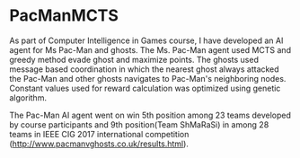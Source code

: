 # PacManMCTS
As part of Computer Intelligence in Games course, I have developed an AI agent for Ms Pac-Man and ghosts. The Ms. Pac-Man agent used MCTS and greedy method evade ghost and maximize points. The ghosts used message based coordination in which the nearest ghost always attacked the Pac-Man and other ghosts navigates to Pac-Man's neighboring nodes. Constant values used for reward calculation was optimized using genetic algorithm.

The Pac-Man AI agent went on win 5th position among 23 teams developed by course participants and 9th position(Team ShMaRaSi) in among 28 teams in IEEE CIG 2017 international competition (http://www.pacmanvghosts.co.uk/results.html).  
